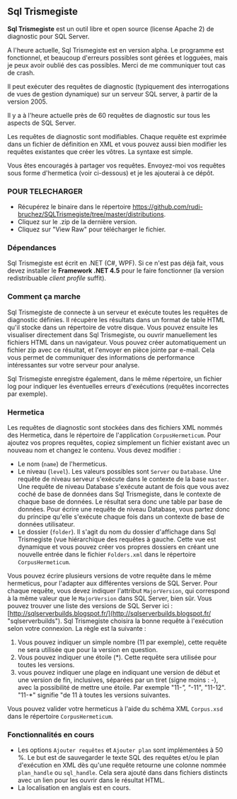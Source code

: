 ## Sql Trismegiste ##

**Sql Trismegiste** est un outil libre et open source (license Apache 2) de diagnostic pour SQL Server.

A l'heure actuelle, Sql Trismegiste est en version alpha. Le programme est fonctionnel, et beaucoup d'erreurs possibles sont gérées et logguées, mais je peux avoir oublié des cas possibles. Merci de me communiquer tout cas de crash.

Il peut exécuter des requêtes de diagnostic (typiquement des interrogations de vues de gestion dynamique) sur un serveur SQL server, à partir de la version 2005.

Il y a à l'heure actuelle près de 60 requêtes de diagnostic sur tous les aspects de SQL Server.

Les requêtes de diagnostic sont modifiables. Chaque requête est exprimée dans un fichier de définition en XML et vous pouvez aussi bien modifier les requêtes existantes que créer les vôtres. La syntaxe est simple.

Vous êtes encouragés à partager vos requêtes. Envoyez-moi vos requêtes sous forme d'hermetica (voir ci-dessous) et je les ajouterai à ce dépôt.

### POUR TELECHARGER ###
- Récupérez le binaire dans le répertoire https://github.com/rudi-bruchez/SQLTrismegiste/tree/master/distributions.
- Cliquez sur le .zip de la dernière version.
- Cliquez sur "View Raw" pour télécharger le fichier.

### Dépendances ###

Sql Trismegiste est écrit en .NET (C#, WPF). Si ce n'est pas déjà fait, vous devez installer le **Framework .NET 4.5** pour le faire fonctionner (la version redistribuable *client profile* suffit).

### Comment ça marche ###

Sql Trismegiste de connecte à un serveur et exécute toutes les requêtes de diagnostic définies. Il récupère les résultats dans un format de table HTML qu'il stocke dans un répertoire de votre disque. Vous pouvez ensuite les visualiser directement dans Sql Trismegiste, ou ouvrir manuellement les fichiers HTML dans un navigateur. Vous pouvez créer automatiquement un fichier zip avec ce résultat, et l'envoyer en pièce jointe par e-mail. Cela vous permet de communiquer des informations de performance intéressantes sur votre serveur pour analyse.

Sql Trismegiste enregistre également, dans le même répertoire, un fichier log pour indiquer les éventuelles erreurs d'exécutions (requêtes incorrectes par exemple).

### Hermetica ###

Les requêtes de diagnostic sont stockées dans des fichiers XML nommés des Hermetica, dans le répertoire de l'application `CorpusHermeticum`. Pour ajoutez vos propres requêtes, copiez simplement un fichier existant avec un nouveau nom et changez le contenu. Vous devez modifier :

- Le nom (`name`) de l'hermeticus.
- Le niveau (`level`). Les valeurs possibles sont `Server` ou `Database`. Une requête de niveau serveur s'exécute dans le contexte de la base `master`. Une requête de niveau Database s'exécute autant de fois que vous avez coché de base de données dans Sql Trismegiste, dans le contexte de chaque base de données. Le résultat sera donc une table par base de données. Pour écrire une requête de niveau Database, vous partez donc du principe qu'elle s'exécute chaque fois dans un contexte de base de données utilisateur.
- Le dossier (`folder`). Il s'agit du nom du dossier d'affichage dans Sql Trismegiste (vue hiérarchique des requêtes à gauche. Cette vue est dynamique et vous pouvez créer vos propres dossiers en créant une nouvelle entrée dans le fichier `Folders.xml` dans le répertoire `CorpusHermeticum`.

Vous pouvez écrire plusieurs versions de votre requête dans le même hermeticus, pour l'adapter aux différentes versions de SQL Server. Pour chaque requête, vous devez indiquer l'attribut `MajorVersion`, qui correspond à la même valeur que le `MajorVersion` dans SQL Server, bien sûr. Vous pouvez trouver une liste des versions de SQL Server ici : [http://sqlserverbuilds.blogspot.fr/](http://sqlserverbuilds.blogspot.fr/ "sqlserverbuilds"). Sql Trismegiste choisira la bonne requête à l'exécution selon votre connexion. 
La règle est la suivante :
1. Vous pouvez indiquer un simple nombre (11 par exemple), cette requête ne sera utilisée que pour la version en question.
1. Vous pouvez indiquer une étoile (*). Cette requête sera utilisée pour toutes les versions.
1. vous pouvez indiquer une plage en indiquant une version de début et une version de fin, inclusives, séparées par un tiret (signe moins : -), avec la possibilité de mettre une étoile. Par exemple "11-*", "*-11", "11-12". "11-*" signifie "de 11 à toutes les versions suivantes.

Vous pouvez valider votre hermeticus à l'aide du schéma XML `Corpus.xsd` dans le répertoire `CorpusHermeticum`.

### Fonctionnalités en cours ###

- Les options `Ajouter requêtes` et `Ajouter plan` sont implémentées à 50 %. Le but est de sauvegarder le texte SQL des requêtes et/ou le plan d'exécution en XML dès qu'une requête retourne une colonne nommée `plan_handle` ou `sql_handle`. Cela sera ajouté dans dans fichiers distincts avec un lien pour les ouvrir dans le résultat HTML.
- La localisation en anglais est en cours.

